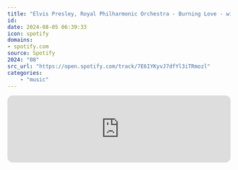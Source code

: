 ```yaml
---
title: "Elvis Presley, Royal Philharmonic Orchestra - Burning Love - with The Royal Philharmonic Orchestra"
id: 
date: 2024-08-05 06:39:33
icon: spotify
domains:
- spotify.com
source: Spotify
2024: "08"
src_url: "https://open.spotify.com/track/7E6IYKyvJ7dfYl3iTRmozl"
categories:
    - "music"
---
```

<iframe style="border-radius: 12px" width="100%" height="152" title="Spotify Embed: Burning Love - with The Royal Philharmonic Orchestra" frameborder="0" allowfullscreen allow="autoplay; clipboard-write; encrypted-media; fullscreen; picture-in-picture" loading="lazy" src="https://open.spotify.com/embed/track/7E6IYKyvJ7dfYl3iTRmozl?utm_source=oembed"></iframe>
